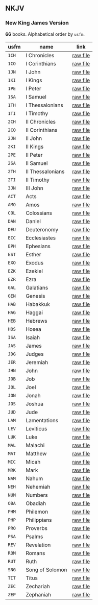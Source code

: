 ## NKJV

### New King James Version

**66** books. Alphabetical order by `usfm`.

| usfm  | name             | link                                                                               |
| ----- | ---------------- | ---------------------------------------------------------------------------------- |
| `1CH` | I Chronicles     | [raw file](https://mrk214.github.io/bible-data-en-eng/data/en___eng/NKJV/1CH.json) |
| `1CO` | I Corinthians    | [raw file](https://mrk214.github.io/bible-data-en-eng/data/en___eng/NKJV/1CO.json) |
| `1JN` | I John           | [raw file](https://mrk214.github.io/bible-data-en-eng/data/en___eng/NKJV/1JN.json) |
| `1KI` | I Kings          | [raw file](https://mrk214.github.io/bible-data-en-eng/data/en___eng/NKJV/1KI.json) |
| `1PE` | I Peter          | [raw file](https://mrk214.github.io/bible-data-en-eng/data/en___eng/NKJV/1PE.json) |
| `1SA` | I Samuel         | [raw file](https://mrk214.github.io/bible-data-en-eng/data/en___eng/NKJV/1SA.json) |
| `1TH` | I Thessalonians  | [raw file](https://mrk214.github.io/bible-data-en-eng/data/en___eng/NKJV/1TH.json) |
| `1TI` | I Timothy        | [raw file](https://mrk214.github.io/bible-data-en-eng/data/en___eng/NKJV/1TI.json) |
| `2CH` | II Chronicles    | [raw file](https://mrk214.github.io/bible-data-en-eng/data/en___eng/NKJV/2CH.json) |
| `2CO` | II Corinthians   | [raw file](https://mrk214.github.io/bible-data-en-eng/data/en___eng/NKJV/2CO.json) |
| `2JN` | II John          | [raw file](https://mrk214.github.io/bible-data-en-eng/data/en___eng/NKJV/2JN.json) |
| `2KI` | II Kings         | [raw file](https://mrk214.github.io/bible-data-en-eng/data/en___eng/NKJV/2KI.json) |
| `2PE` | II Peter         | [raw file](https://mrk214.github.io/bible-data-en-eng/data/en___eng/NKJV/2PE.json) |
| `2SA` | II Samuel        | [raw file](https://mrk214.github.io/bible-data-en-eng/data/en___eng/NKJV/2SA.json) |
| `2TH` | II Thessalonians | [raw file](https://mrk214.github.io/bible-data-en-eng/data/en___eng/NKJV/2TH.json) |
| `2TI` | II Timothy       | [raw file](https://mrk214.github.io/bible-data-en-eng/data/en___eng/NKJV/2TI.json) |
| `3JN` | III John         | [raw file](https://mrk214.github.io/bible-data-en-eng/data/en___eng/NKJV/3JN.json) |
| `ACT` | Acts             | [raw file](https://mrk214.github.io/bible-data-en-eng/data/en___eng/NKJV/ACT.json) |
| `AMO` | Amos             | [raw file](https://mrk214.github.io/bible-data-en-eng/data/en___eng/NKJV/AMO.json) |
| `COL` | Colossians       | [raw file](https://mrk214.github.io/bible-data-en-eng/data/en___eng/NKJV/COL.json) |
| `DAN` | Daniel           | [raw file](https://mrk214.github.io/bible-data-en-eng/data/en___eng/NKJV/DAN.json) |
| `DEU` | Deuteronomy      | [raw file](https://mrk214.github.io/bible-data-en-eng/data/en___eng/NKJV/DEU.json) |
| `ECC` | Ecclesiastes     | [raw file](https://mrk214.github.io/bible-data-en-eng/data/en___eng/NKJV/ECC.json) |
| `EPH` | Ephesians        | [raw file](https://mrk214.github.io/bible-data-en-eng/data/en___eng/NKJV/EPH.json) |
| `EST` | Esther           | [raw file](https://mrk214.github.io/bible-data-en-eng/data/en___eng/NKJV/EST.json) |
| `EXO` | Exodus           | [raw file](https://mrk214.github.io/bible-data-en-eng/data/en___eng/NKJV/EXO.json) |
| `EZK` | Ezekiel          | [raw file](https://mrk214.github.io/bible-data-en-eng/data/en___eng/NKJV/EZK.json) |
| `EZR` | Ezra             | [raw file](https://mrk214.github.io/bible-data-en-eng/data/en___eng/NKJV/EZR.json) |
| `GAL` | Galatians        | [raw file](https://mrk214.github.io/bible-data-en-eng/data/en___eng/NKJV/GAL.json) |
| `GEN` | Genesis          | [raw file](https://mrk214.github.io/bible-data-en-eng/data/en___eng/NKJV/GEN.json) |
| `HAB` | Habakkuk         | [raw file](https://mrk214.github.io/bible-data-en-eng/data/en___eng/NKJV/HAB.json) |
| `HAG` | Haggai           | [raw file](https://mrk214.github.io/bible-data-en-eng/data/en___eng/NKJV/HAG.json) |
| `HEB` | Hebrews          | [raw file](https://mrk214.github.io/bible-data-en-eng/data/en___eng/NKJV/HEB.json) |
| `HOS` | Hosea            | [raw file](https://mrk214.github.io/bible-data-en-eng/data/en___eng/NKJV/HOS.json) |
| `ISA` | Isaiah           | [raw file](https://mrk214.github.io/bible-data-en-eng/data/en___eng/NKJV/ISA.json) |
| `JAS` | James            | [raw file](https://mrk214.github.io/bible-data-en-eng/data/en___eng/NKJV/JAS.json) |
| `JDG` | Judges           | [raw file](https://mrk214.github.io/bible-data-en-eng/data/en___eng/NKJV/JDG.json) |
| `JER` | Jeremiah         | [raw file](https://mrk214.github.io/bible-data-en-eng/data/en___eng/NKJV/JER.json) |
| `JHN` | John             | [raw file](https://mrk214.github.io/bible-data-en-eng/data/en___eng/NKJV/JHN.json) |
| `JOB` | Job              | [raw file](https://mrk214.github.io/bible-data-en-eng/data/en___eng/NKJV/JOB.json) |
| `JOL` | Joel             | [raw file](https://mrk214.github.io/bible-data-en-eng/data/en___eng/NKJV/JOL.json) |
| `JON` | Jonah            | [raw file](https://mrk214.github.io/bible-data-en-eng/data/en___eng/NKJV/JON.json) |
| `JOS` | Joshua           | [raw file](https://mrk214.github.io/bible-data-en-eng/data/en___eng/NKJV/JOS.json) |
| `JUD` | Jude             | [raw file](https://mrk214.github.io/bible-data-en-eng/data/en___eng/NKJV/JUD.json) |
| `LAM` | Lamentations     | [raw file](https://mrk214.github.io/bible-data-en-eng/data/en___eng/NKJV/LAM.json) |
| `LEV` | Leviticus        | [raw file](https://mrk214.github.io/bible-data-en-eng/data/en___eng/NKJV/LEV.json) |
| `LUK` | Luke             | [raw file](https://mrk214.github.io/bible-data-en-eng/data/en___eng/NKJV/LUK.json) |
| `MAL` | Malachi          | [raw file](https://mrk214.github.io/bible-data-en-eng/data/en___eng/NKJV/MAL.json) |
| `MAT` | Matthew          | [raw file](https://mrk214.github.io/bible-data-en-eng/data/en___eng/NKJV/MAT.json) |
| `MIC` | Micah            | [raw file](https://mrk214.github.io/bible-data-en-eng/data/en___eng/NKJV/MIC.json) |
| `MRK` | Mark             | [raw file](https://mrk214.github.io/bible-data-en-eng/data/en___eng/NKJV/MRK.json) |
| `NAM` | Nahum            | [raw file](https://mrk214.github.io/bible-data-en-eng/data/en___eng/NKJV/NAM.json) |
| `NEH` | Nehemiah         | [raw file](https://mrk214.github.io/bible-data-en-eng/data/en___eng/NKJV/NEH.json) |
| `NUM` | Numbers          | [raw file](https://mrk214.github.io/bible-data-en-eng/data/en___eng/NKJV/NUM.json) |
| `OBA` | Obadiah          | [raw file](https://mrk214.github.io/bible-data-en-eng/data/en___eng/NKJV/OBA.json) |
| `PHM` | Philemon         | [raw file](https://mrk214.github.io/bible-data-en-eng/data/en___eng/NKJV/PHM.json) |
| `PHP` | Philippians      | [raw file](https://mrk214.github.io/bible-data-en-eng/data/en___eng/NKJV/PHP.json) |
| `PRO` | Proverbs         | [raw file](https://mrk214.github.io/bible-data-en-eng/data/en___eng/NKJV/PRO.json) |
| `PSA` | Psalms           | [raw file](https://mrk214.github.io/bible-data-en-eng/data/en___eng/NKJV/PSA.json) |
| `REV` | Revelation       | [raw file](https://mrk214.github.io/bible-data-en-eng/data/en___eng/NKJV/REV.json) |
| `ROM` | Romans           | [raw file](https://mrk214.github.io/bible-data-en-eng/data/en___eng/NKJV/ROM.json) |
| `RUT` | Ruth             | [raw file](https://mrk214.github.io/bible-data-en-eng/data/en___eng/NKJV/RUT.json) |
| `SNG` | Song of Solomon  | [raw file](https://mrk214.github.io/bible-data-en-eng/data/en___eng/NKJV/SNG.json) |
| `TIT` | Titus            | [raw file](https://mrk214.github.io/bible-data-en-eng/data/en___eng/NKJV/TIT.json) |
| `ZEC` | Zechariah        | [raw file](https://mrk214.github.io/bible-data-en-eng/data/en___eng/NKJV/ZEC.json) |
| `ZEP` | Zephaniah        | [raw file](https://mrk214.github.io/bible-data-en-eng/data/en___eng/NKJV/ZEP.json) |
